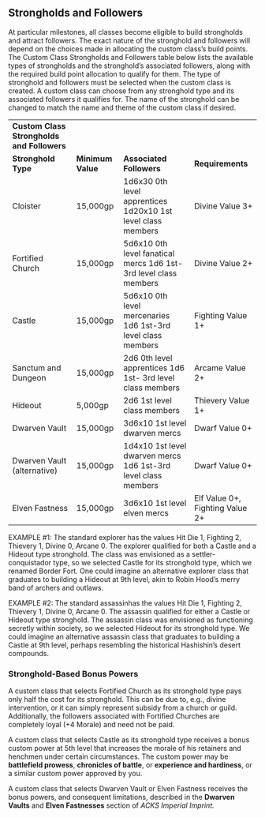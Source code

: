 ## Strongholds and Followers

At particular milestones, all classes become eligible to build strongholds and attract followers. The exact nature of the stronghold and followers will depend on the choices made in allocating the custom class’s build points. The Custom Class Strongholds and Followers table below lists the available types of strongholds and the stronghold’s associated followers, along with the required build point allocation to qualify for them. The type of stronghold and followers must be selected when the custom class is created. A custom class can choose from any stronghold type and its associated followers it qualifies for. The name of the stronghold can be changed to match the name and theme of the custom class if desired.

|  |  |  |  |
| --- | --- | --- | --- |
| **Custom Class Strongholds and Followers** | | | |
| **Stronghold Type** | **Minimum Value** | **Associated Followers** | **Requirements** |
| Cloister | 15,000gp | 1d6x30 0th level apprentices  1d20x10 1st level class members | Divine Value 3+ |
| Fortified Church | 15,000gp | 5d6x10 0th level fanatical mercs  1d6 1st-3rd level class members | Divine Value 2+ |
| Castle | 15,000gp | 5d6x10 0th level mercenaries  1d6 1st-3rd level class members | Fighting Value 1+ |
| Sanctum and Dungeon | 15,000gp | 2d6 0th level apprentices  1d6 1st- 3rd level class members | Arcame Value 2+ |
| Hideout | 5,000gp | 2d6 1st level class members | Thievery Value 1+ |
| Dwarven Vault | 15,000gp | 3d6x10 1st level dwarven mercs | Dwarf Value 0+ |
| Dwarven Vault (alternative) | 15,000gp | 1d4x10 1st level dwarven mercs  1d6 1st-3rd level class members | Dwarf Value 0+ |
| Elven Fastness | 15,000gp | 3d6x10 1st level elven mercs | Elf Value 0+, Fighting Value 2+ |

EXAMPLE #1: The standard explorer has the values Hit Die 1, Fighting 2, Thievery 1, Divine 0, Arcane 0. The explorer qualified for both a Castle and a Hideout type stronghold. The class was envisioned as a settler-conquistador type, so we selected Castle for its stronghold type, which we renamed Border Fort. One could imagine an alternative explorer class that graduates to building a Hideout at 9th level, akin to Robin Hood’s merry band of archers and outlaws.

EXAMPLE #2: The standard assassinhas the values Hit Die 1, Fighting 2, Thievery 1, Divine 0, Arcane 0. The assassin qualified for either a Castle or Hideout type stronghold. The assassin class was envisioned as functioning secretly within society, so we selected Hideout for its stronghold type. We could imagine an alternative assassin class that graduates to building a Castle at 9th level, perhaps resembling the historical Hashishin’s desert compounds.

### Stronghold-Based Bonus Powers

A custom class that selects Fortified Church as its stronghold type pays only half the cost for its stronghold. This can be due to, e.g., divine intervention, or it can simply represent subsidy from a church or guild. Additionally, the followers associated with Fortified Churches are completely loyal (+4 Morale) and need not be paid.

A custom class that selects Castle as its stronghold type receives a bonus custom power at 5th level that increases the morale of his retainers and henchmen under certain circumstances. The custom power may be **battlefield prowess**, **chronicles of battle**, or **experience and hardiness**, or a similar custom power approved by you.

A custom class that selects Dwarven Vault or Elven Fastness receives the bonus powers, and consequent limitations, described in the **Dwarven Vaults** and **Elven Fastnesses** section of *ACKS Imperial Imprint.*
